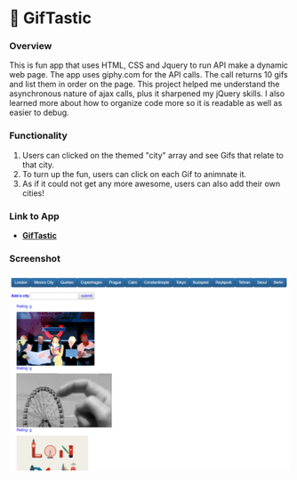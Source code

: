 # :movie_camera: GifTastic

### Overview

This is fun app that uses HTML, CSS and Jquery to run API make a dynamic web page. The app uses giphy.com for the API calls.  The call returns 10 gifs and list them in order on the page.  This project helped me understand the asynchronous nature of ajax calls, plus it sharpened my jQuery skills.  I also learned more about how to organize code more so it is readable as well as easier to debug.

### Functionality

1.  Users can clicked on the themed "city" array and see Gifs that relate to that city.
2.  To turn up the fun, users can click on each Gif to animnate it.
3.  As if it could not get any more awesome, users can also add their own cities!

### Link to App
* <strong>[GifTastic](https://mjohnwright.github.io/GifTastic/)</strong>

### Screenshot
![Full Size](assets/images/ss.png)




